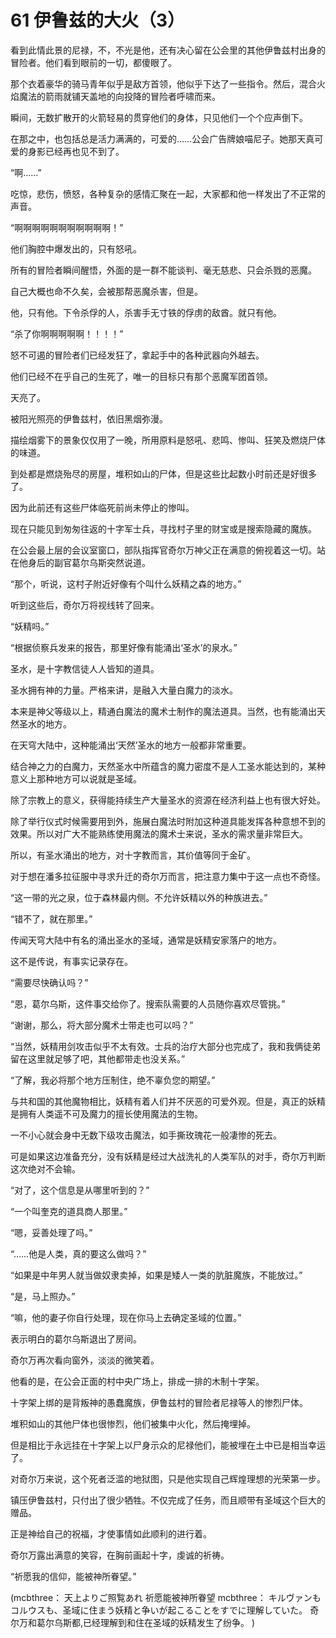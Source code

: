 # 61 伊鲁兹的大火（3）

看到此情此景的尼禄，不，不光是他，还有决心留在公会里的其他伊鲁兹村出身的冒险者。他们看到眼前的一切，都傻眼了。

那个衣着豪华的骑马青年似乎是敌方首领，他似乎下达了一些指令。然后，混合火焰魔法的箭雨就铺天盖地的向投降的冒险者呼啸而来。

瞬间，无数扩散开的火箭轻易的贯穿他们的身体，只见他们一个个应声倒下。

在那之中，也包括总是活力满满的，可爱的……公会广告牌娘喵尼子。她那天真可爱的身影已经再也见不到了。

“啊……”

吃惊，悲伤，愤怒，各种复杂的感情汇聚在一起，大家都和他一样发出了不正常的声音。

“啊啊啊啊啊啊啊啊啊啊啊！”

他们胸腔中爆发出的，只有怒吼。

所有的冒险者瞬间醒悟，外面的是一群不能谈判、毫无慈悲、只会杀戮的恶魔。

自己大概也命不久矣，会被那帮恶魔杀害，但是。

他，只有他。下令杀俘的人，杀害手无寸铁的俘虏的敌酋。就只有他。

“杀了你啊啊啊啊啊！！！！”

怒不可遏的冒险者们已经发狂了，拿起手中的各种武器向外越去。

他们已经不在乎自己的生死了，唯一的目标只有那个恶魔军团首领。

天亮了。

被阳光照亮的伊鲁兹村，依旧黑烟弥漫。

描绘烟雾下的景象仅仅用了一晚，所用原料是怒吼、悲鸣、惨叫、狂笑及燃烧尸体的味道。

到处都是燃烧殆尽的房屋，堆积如山的尸体，但是这些比起数小时前还是好很多了。

因为此前还有这些尸体临死前尚未停止的惨叫。

现在只能见到匆匆往返的十字军士兵，寻找村子里的财宝或是搜索隐藏的魔族。

在公会最上层的会议室窗口，部队指挥官奇尔万神父正在满意的俯视着这一切。站在他身后的副官葛尔乌斯突然说道。

“那个，听说，这村子附近好像有个叫什么妖精之森的地方。”

听到这些后，奇尔万将视线转了回来。

“妖精吗。”

“根据侦察兵发来的报告，那里好像有能涌出‘圣水’的泉水。”

圣水，是十字教信徒人人皆知的道具。

圣水拥有神的力量。严格来讲，是融入大量白魔力的淡水。

本来是神父等级以上，精通白魔法的魔术士制作的魔法道具。当然，也有能涌出天然圣水的地方。

在天穹大陆中，这种能涌出‘天然’圣水的地方一般都非常重要。

结合神之力的白魔力，天然圣水中所蕴含的魔力密度不是人工圣水能达到的，某种意义上那种地方可以说就是圣域。

除了宗教上的意义，获得能持续生产大量圣水的资源在经济利益上也有很大好处。

除了举行仪式时候需要用到外，施展白魔法时附加这种道具能发挥各种意想不到的效果。所以对广大不能熟练使用魔法的魔术士来说，圣水的需求量非常巨大。

所以，有圣水涌出的地方，对十字教而言，其价值等同于金矿。

对于想在潘多拉征服中寻求升迁的奇尔万而言，把注意力集中于这一点也不奇怪。

“这一带的光之泉，位于森林最内侧。不允许妖精以外的种族进去。”

“错不了，就在那里。”

传闻天穹大陆中有名的涌出圣水的圣域，通常是妖精安家落户的地方。

这不是传说，有事实记录存在。

“需要尽快确认吗？”

“恩，葛尔乌斯，这件事交给你了。搜索队需要的人员随你喜欢尽管挑。”

“谢谢，那么，将大部分魔术士带走也可以吗？”

“当然，妖精用剑攻击似乎不太有效。士兵的治疗大部分也完成了，我和我俩徒弟留在这里就足够了吧，其他都带走也没关系。”

“了解，我必将那个地方压制住，绝不辜负您的期望。”

与共和国的其他魔物相比，妖精有着人们并不厌恶的可爱外观。但是，真正的妖精是拥有人类遥不可及魔力的擅长使用魔法的生物。

一不小心就会身中无数下级攻击魔法，如手撕玫瑰花一般凄惨的死去。

可是如果这边准备充分，没有妖精是经过大战洗礼的人类军队的对手，奇尔万判断这次绝对不会输。

“对了，这个信息是从哪里听到的？”

“一个叫奎克的道具商人那里。”

“嗯，妥善处理了吗。”

“……他是人类，真的要这么做吗？”

“如果是中年男人就当做奴隶卖掉，如果是矮人一类的肮脏魔族，不能放过。”

“是，马上照办。”

“嘛，他的妻子你自行处理，现在你马上去确定圣域的位置。”

表示明白的葛尔乌斯退出了房间。

奇尔万再次看向窗外，淡淡的微笑着。

他看的是，在公会正面的村中央广场上，排成一排的木制十字架。

十字架上绑的是背叛神的愚蠢魔族，伊鲁兹村的冒险者尼禄等人的惨烈尸体。

堆积如山的其他尸体也很惨烈，他们被集中火化，然后掩埋掉。

但是相比于永远挂在十字架上以尸身示众的尼禄他们，能被埋在土中已是相当幸运了。

对奇尔万来说，这个死者泛滥的地狱图，只是他实现自己辉煌理想的光荣第一步。

镇压伊鲁兹村，只付出了很少牺牲。不仅完成了任务，而且顺带有圣域这个巨大的赠品。

正是神给自己的祝福，才使事情如此顺利的进行着。

奇尔万露出满意的笑容，在胸前画起十字，虔诚的祈祷。

“祈愿我的信仰，能被神所眷望。”

(mcbthree： 天上よりご照覧あれ 祈愿能被神所眷望 mcbthree： キルヴァンもコルウスも、圣域に住まう妖精と争いが起こることをすでに理解していた。 奇尔万和葛尔乌斯都,已经理解到和住在圣域的妖精发生了纷争。 )
